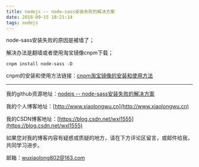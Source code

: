 ```yaml
---
title: nodejs -- node-sass安装失败的解决方案
date: 2018-09-15 18:21:14
tags: nodejs
---
```


node-sass安装失败的原因是被墙了；

解决办法是翻墙或者使用淘宝镜像cnpm下载；

```
cnpm install node-sass -D
```

cnpm的安装和使用方法链接：[cnpm淘宝镜像的安装和使用方法](https://blog.csdn.net/wxl1555/article/details/71172285)
***

我的github资源地址：[nodejs -- node-sass安装失败的解决方案](https://github.com/LeonWuV/FE-blog-repository/blob/master/nodejs/nodejs%20--%20node-sass%E5%AE%89%E8%A3%85%E5%A4%B1%E8%B4%A5%E7%9A%84%E8%A7%A3%E5%86%B3%E6%96%B9%E6%A1%88.md)

我的个人博客地址：[http://www.xiaolongwu.cn](http://www.xiaolongwu.cn)

我的CSDN博客地址：[https://blog.csdn.net/wxl1555](https://blog.csdn.net/wxl1555)

如果您对我的博客内容有疑惑或质疑的地方，请在下方评论区留言，或邮件给我，共同学习进步。

邮箱：wuxiaolong802@163.com
